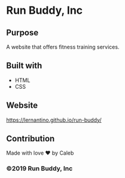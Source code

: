 # Run Buddy, Inc

## Purpose
A website that offers fitness training services.

## Built with
* HTML
* CSS

## Website
https://lernantino.github.io/run-buddy/

## Contribution
Made with love ❤️ by Caleb

### ©️2019 Run Buddy, Inc
